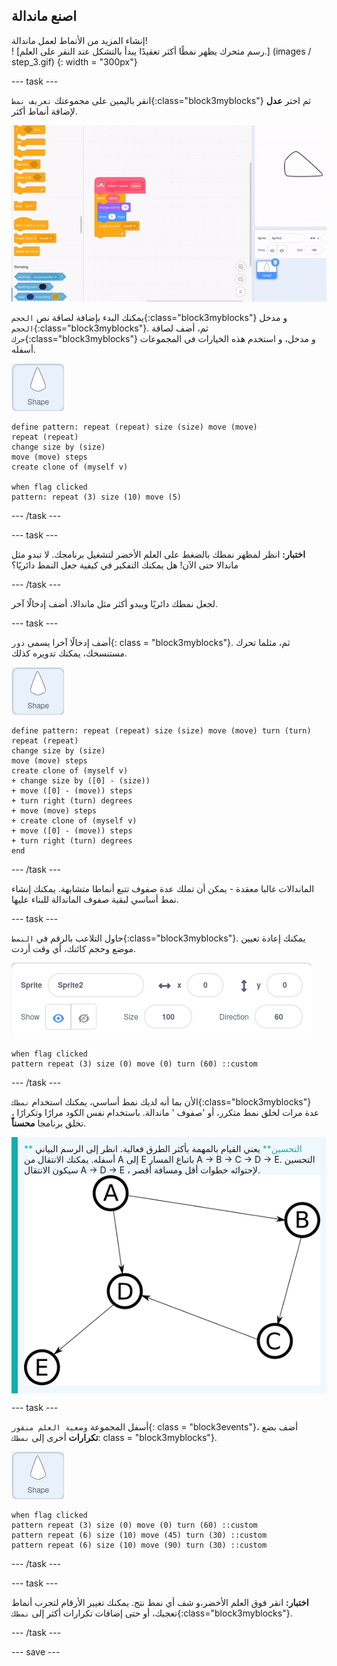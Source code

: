 ## اصنع ماندالة

<div style="display: flex; flex-wrap: wrap">
<div style="flex-basis: 200px; flex-grow: 1; margin-right: 15px;">
إنشاء المزيد من الأنماط لعمل ماندالة!
</div>
<div>
! [رسم متحرك يظهر نمطًا أكثر تعقيدًا يبدأ بالتشكل عند النقر على العلم.] (images / step_3.gif) {: width = "300px"}
</div>
</div>

--- task ---

انقر باليمين على مجموعتك `تعريف نمط`{:class="block3myblocks"} ثم اختر **عدل** لإضافة أنماط أكثر.

![رسم متحرك يظهر تعديل "مجموعتي" لإضافة أنماط زائدة.](images/edit-parameter.gif)

يمكنك البدء بإضافة لصاقة نص `الحجم`{:class="block3myblocks"} و مدخل `الحجم`{:class="block3myblocks"}. ثم، أضف لصاقة `حرك`{:class="block3myblocks"} و مدخل، و استخدم هذه الخيارات في المجموعات أسفله.

![الكائن الشكل.](images/shape_sprite.png)

```blocks3
define pattern: repeat (repeat) size (size) move (move)
repeat (repeat)
change size by (size)
move (move) steps
create clone of (myself v)

when flag clicked
pattern: repeat (3) size (10) move (5)
```

--- /task ---

--- task ---

**اختبار:** انظر لمظهر نمطك بالضغط على العلم الأخضر لتشغيل برنامجك. لا تبدو مثل ماندالا حتى الآن! هل يمكنك التفكير في كيفية جعل النمط دائريًا؟

--- /task ---

لجعل نمطك دائريًا ويبدو أكثر مثل ماندالا، أضف إدخالًا آخر.

--- task ---

أضف إدخالًا آخرا يسمى `دور`{: class = "block3myblocks"}. ثم، مثلما تحرك مستنسخك، يمكنك تدويره كذلك.

![الكائن الشكل.](images/shape_sprite.png)

```blocks3
define pattern: repeat (repeat) size (size) move (move) turn (turn)
repeat (repeat)
change size by (size)
move (move) steps
create clone of (myself v)
+ change size by ([0] - (size))
+ move ([0] - (move)) steps
+ turn right (turn) degrees
+ move (move) steps
+ create clone of (myself v)
+ move ([0] - (move)) steps
+ turn right (turn) degrees
end
```

--- /task ---

الماندالات غالبا معقدة - يمكن أن تملك عدة صفوف تتبع أنماطا متشابهة. يمكنك إنشاء نمط أساسي لبقية صفوف الماندالة للبناء عليها.

--- task ---

حاول التلاعب بالرقم في `النمط`{:class="block3myblocks"}. يمكنك إعادة تعيين موضع وحجم كائنك، أي وقت أردت.

![صورة الصندوق التابع للكائنات بحجم، إحداثية x، و إحداثية y كلها موضوعة لصفر.](images/reset-attributes.png)

```blocks3
when flag clicked
pattern repeat (3) size (0) move (0) turn (60) ::custom
```

--- /task ---


الأن بما أنه لديك نمط أساسي، يمكنك استخدام `نمطك`{:class="block3myblocks"} عدة مرات لخلق نمط متكرر، أو 'صفوف ' ماندالة. باستخدام نفس الكود مرارًا وتكرارًا ، تخلق برنامجا **محسناً**.

<p style="border-left: solid; border-width:10px; border-color: #0faeb0; background-color: aliceblue; padding: 10px;">
<span style="color: #0faeb0">** التحسين**</span> يعني القيام بالمهمة بأكثر الطرق فعالية. انظر إلى الرسم البياني أسفله. يمكنك الانتقال من A إلى E باتباع المسار A -> B -> C -> D -> E. التحسين سيكون الانتقال A -> D -> E ، لإحتوائه خطوات أقل ومسافة أقصر.
<img src="images/map.png">
</p>

--- task ---

أسفل المجموعة `وضعية العلم منقور`{: class = "block3events"}، أضف بضع **تكرارات** أخرى إلى `نمطك`: class = "block3myblocks"}.

![الكائن الشكل.](images/shape_sprite.png)

```blocks3
when flag clicked
pattern repeat (3) size (0) move (0) turn (60) ::custom
pattern repeat (6) size (10) move (45) turn (30) ::custom
pattern repeat (6) size (10) move (90) turn (30) ::custom
```

--- /task ---

--- task ---

**اختبار:** انقر فوق العلم الأخضر،و شف أي نمط نتج. يمكنك تغيير الأرقام لتجرب أنماط تعجبك، أو حتى إضافات تكرارات أكثر إلى `نمطك`{:class="block3myblocks"}.

--- /task ---

--- save ---
